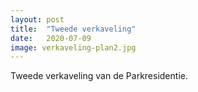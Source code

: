 ```yaml
---
layout: post
title:  "Tweede verkaveling"
date:   2020-07-09
image: verkaveling-plan2.jpg
---
```


<p class="intro"><span class="dropcap">T</span>weede verkaveling van de Parkresidentie.</p>


